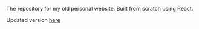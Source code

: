 The repository for my old personal website. Built from scratch using React.

Updated version [here](https://github.com/lucashill1717/new-personal-website)
